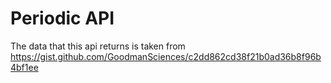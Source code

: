# Periodic API

The data that this api returns is taken from https://gist.github.com/GoodmanSciences/c2dd862cd38f21b0ad36b8f96b4bf1ee